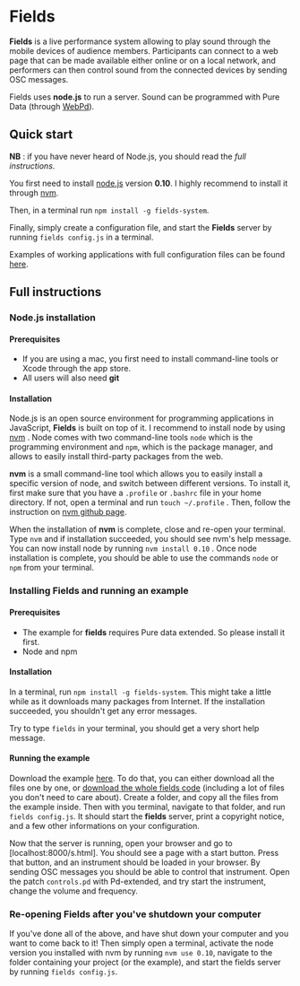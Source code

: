 Fields
========

**Fields** is a live performance system allowing to play sound through the mobile devices of audience members. Participants can connect to a web page that can be made available either online or on a local network, and performers can then control sound from the connected devices by sending OSC messages.

Fields uses **node.js** to run a server. Sound can be programmed with Pure Data (through [WebPd](http://github.com/sebpiq/WebPd)).


Quick start
--------------

**NB** : if you have never heard of Node.js, you should read the *full instructions*.

You first need to install [node.js](https://nodejs.org/) version **0.10**. I highly recommend to install it through [nvm](https://github.com/creationix/nvm).

Then, in a terminal run `npm install -g fields-system`.

Finally, simply create a configuration file, and start the **Fields** server by running `fields config.js` in a terminal.

Examples of working applications with full configuration files can be found [here](http://github.com/sebpiq/fields/tree/master/examples).


Full instructions
--------------------

### Node.js installation

#### Prerequisites

- If you are using a mac, you first need to install command-line tools or Xcode through the app store.
- All users will also need **git**


#### Installation

Node.js is an open source environment for programming applications in JavaScript, **Fields** is built on top of it. I recommend to install node by using [nvm](https://github.com/creationix/nvm) . Node comes with two command-line tools `node` which is the programming environment and `npm`, which is the package manager, and allows to easily install third-party packages from the web.

**nvm** is a small command-line tool which allows you to easily install a specific version of node, and switch between different versions. To install it, first make sure that you have a `.profile` or `.bashrc` file in your home directory. If not, open a terminal and run `touch ~/.profile` . Then, follow the instruction on [nvm github page](https://github.com/creationix/nvm).

When the installation of **nvm** is complete, close and re-open your terminal. Type `nvm` and if installation succeeded, you should see nvm's help message. You can now install node by running `nvm install 0.10` . Once node installation is complete, you should be able to use the commands `node` or `npm` from your terminal.


### Installing Fields and running an example

#### Prerequisites

- The example for **fields** requires Pure data extended. So please install it first.
- Node and npm


#### Installation

In a terminal, run `npm install -g fields-system`. This might take a little while as it downloads many packages from Internet. If the installation succeeded, you shouldn't get any error messages.

Try to type `fields` in your terminal, you should get a very short help message.


#### Running the example

Download the example [here](https://github.com/sebpiq/fields/tree/master/examples/webpd-instrument). To do that, you can either download all the files one by one, or [download the whole fields code](https://github.com/sebpiq/fields/archive/master.zip) (including a lot of files you don't need to care about). Create a folder, and copy all the files from the example inside. Then with you terminal, navigate to that folder, and run `fields config.js`. It should start the **fields** server, print a copyright notice, and a few other informations on your configuration. 

Now that the server is running, open your browser and go to [localhost:8000/s.html]. You should see a page with a start button. Press that button, and an instrument should be loaded in your browser. By sending OSC messages you should be able to control that instrument. Open the patch `controls.pd` with Pd-extended, and try start the instrument, change the volume and frequency.


### Re-opening Fields after you've shutdown your computer

If you've done all of the above, and have shut down your computer and you want to come back to it! Then simply open a terminal, activate the node version you installed with nvm by running `nvm use 0.10`, navigate to the folder containing your project (or the example), and start the fields server by running `fields config.js`. 